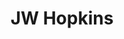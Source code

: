 ---
title: JW Hopkins
layout: about
permalink: /jw_hopkins.html
# include CollectionBuilder info at bottom
# credits: true
# Edit the markdown on in this file to describe your collection
# Look in _includes/feature for options to easily add features to the page
---